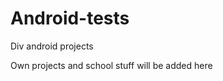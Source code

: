 Android-tests
=============

Div android projects

Own projects and school stuff will be added here
